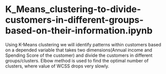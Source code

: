# K_Means_clustering-to-divide-customers-in-different-groups-based-on-their-information.ipynb
Using K-Means clustering we will identify patterns within customers based on a depended variable that takes two dimensions(Annual income and Spending Score of the customer) and divide the customers in different groups/clusters. Elbow method is used to find the optimal number of clusters, where value of WCSS drops very slowly.
